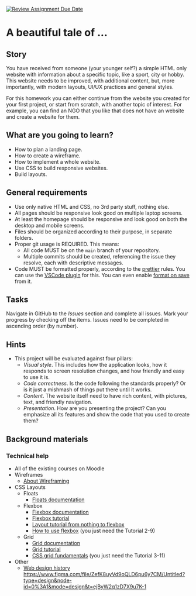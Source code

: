[![Review Assignment Due Date](https://classroom.github.com/assets/deadline-readme-button-24ddc0f5d75046c5622901739e7c5dd533143b0c8e959d652212380cedb1ea36.svg)](https://classroom.github.com/a/ZoMXyX1G)

# A beautiful tale of ...

## Story

You have received from someone (your younger self?) a simple HTML only website with information about a specific topic, like a sport, city or hobby.
This website needs to be improved, with additional content, but, more importantly, with modern layouts, UI/UX practices and general styles.

For this homework you can either continue from the website you created for your first project, or start from scratch, with another topic of interest. For example, you can find an NGO that you like that does not have an website and create a website for them.

## What are you going to learn?

- How to plan a landing page.
- How to create a wireframe.
- How to implement a whole website.
- Use CSS to build responsive websites.
- Build layouts.

## General requirements

- Use only native HTML and CSS, no 3rd party stuff, nothing else.
- All pages should be responsive look good on multiple laptop screens.
- At least the homepage should be responsive and look good on both the desktop and mobile screens.
- Files should be organized according to their purpose, in separate folders.
- Proper git usage is REQUIRED. This means:
  - All code MUST be on the `main` branch of your repository.
  - Multiple commits should be created, referencing the issue they resolve, each with descriptive messages.
- Code MUST be formatted properly, according to the [prettier](https://prettier.io/) rules. You can use the [VSCode plugin](https://marketplace.visualstudio.com/items?itemName=esbenp.prettier-vscode) for this. You can even enable [format on save](https://blog.yogeshchavan.dev/automatically-format-code-on-file-save-in-visual-studio-code-using-prettier) from it.

## Tasks

Navigate in GitHub to the _Issues_ section and complete all issues. Mark your progress by checking off the items. Issues need to be completed in ascending order (by number).

## Hints

- This project will be evaluated against four pillars:
  - _Visual style_. This includes how the application looks, how it responds to screen resolution changes, and how friendly and easy to use it is.
  - _Code correctness_. Is the code following the standards properly? Or is it just a mishmash of things put there until it works.
  - _Content_. The website itself need to have rich content, with pictures, text, and friendly navigation.
  - _Presentation_. How are you presenting the project? Can you emphasize all its features and show the code that you used to create them?

## Background materials

### Technical help

- All of the existing courses on Moodle
- Wireframes
  - <i class="far fa-book-open"></i> [About Wireframing](https://www.awwwards.com/wireframe-basics-for-beginners-an-agency-perspective.html)
- CSS Layouts
  - Floats
    - <i class="far fa-exclamation"></i> [Floats documentation](https://developer.mozilla.org/en-US/docs/Learn/CSS/CSS_layout/Floats)
  - Flexbox
    - <i class="far fa-exclamation"></i> [Flexbox documentation](https://developer.mozilla.org/en-US/docs/Learn/CSS/CSS_layout/Flexbox)
    - <i class="far fa-exclamation"></i> [Flexbox tutorial](https://flexbox.io/)
    - <i class="far fa-candy-cane"></i> [Layout tutorial from nothing to flexbox](https://learnlayout.com/)
    - <i class="far fa-video"></i> [How to use flexbox](https://www.youtube.com/watch?v=Vj7NZ6FiQvo&list=PLu8EoSxDXHP7xj_y6NIAhy0wuCd4uVdid) (you just need the Tutorial 2-9)
  - Grid
    - <i class="far fa-exclamation"></i> [Grid documentation](https://developer.mozilla.org/en-US/docs/Learn/CSS/CSS_layout/Grids)
    - <i class="far fa-exclamation"></i> [Grid tutorial](https://cssgrid.io/)
    - <i class="far fa-video"></i> [CSS grid fundamentals](https://www.youtube.com/watch?v=T-slCsOrLcc&list=PLu8EoSxDXHP5CIFvt9-ze3IngcdAc2xKG) (you just need the Tutorial 3-11)
- Other
  - <i class="far fa-book-open"></i> [Web design history](https://blog.froont.com/brief-history-of-web-design-for-designers/)
    https://www.figma.com/file/ZefK8uyVd9oQLD6pu6y7CM/Untitled?type=design&node-id=0%3A1&mode=design&t=ejByW2q1zD7X9u7K-1
